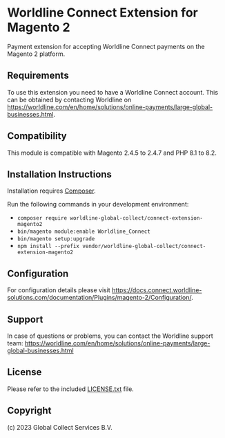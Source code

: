 # Worldline Connect Extension for Magento 2

Payment extension for accepting Worldline Connect payments on the Magento 2 platform.

## Requirements

To use this extension you need to have a Worldline Connect account. This can be obtained by contacting Worldline on <https://worldline.com/en/home/solutions/online-payments/large-global-businesses.html>.

## Compatibility

This module is compatible with Magento 2.4.5 to 2.4.7 and PHP 8.1 to 8.2.

## Installation Instructions

Installation requires [Composer](https://getcomposer.org).

Run the following commands in your development environment:
* `composer require worldline-global-collect/connect-extension-magento2`
* `bin/magento module:enable Worldline_Connect`
* `bin/magento setup:upgrade`
* `npm install --prefix vendor/worldline-global-collect/connect-extension-magento2`

## Configuration

For configuration details please visit <https://docs.connect.worldline-solutions.com/documentation/Plugins/magento-2/Configuration/>.

## Support

In case of questions or problems, you can contact the Worldline support team: <https://worldline.com/en/home/solutions/online-payments/large-global-businesses.html>

## License

Please refer to the included [LICENSE.txt](LICENSE.txt) file.

## Copyright

(c) 2023 Global Collect Services B.V.

